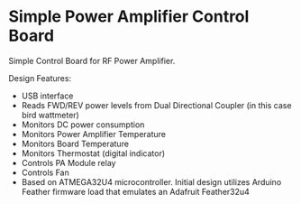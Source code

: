# Simple Power Amplifier Control Board
Simple Control Board for RF Power Amplifier.

Design Features:
* USB interface
* Reads FWD/REV power levels from Dual Directional Coupler (in this case bird wattmeter)
* Monitors DC power consumption
* Monitors Power Amplifier Temperature
* Monitors Board Temperature
* Monitors Thermostat (digital indicator)
* Controls PA Module relay
* Controls Fan
* Based on ATMEGA32U4 microcontroller.  Initial design utilizes Arduino Feather firmware load that emulates an Adafruit Feather32u4
